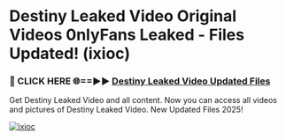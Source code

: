 # Destiny Leaked Video Original Videos 0nlyFans Leaked - Files Updated! (ixioc)

<h3>🔴 CLICK HERE 🌐==►► <a href="https://tinyurl.com/2wckxsce" rel="nofollow">Destiny Leaked Video Updated Files</a></h3>

Get Destiny Leaked Video and all content. Now you can access all videos and pictures of Destiny Leaked Video. New Updated Files 2025!

[![ixioc](https://i.imgur.com/AFduVYN.gif)](https://tinyurl.com/2wckxsce)
